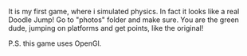 It is my first game, where i simulated physics. In fact it looks like a real Doodle Jump! Go to "photos" folder and make sure. You are the green dude, jumping on platforms and get points, like the original!

P.S. this game uses OpenGl.
